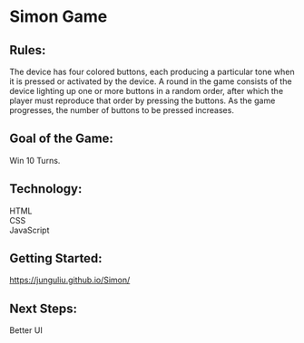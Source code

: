 # Simon Game

## Rules:
The device has four colored buttons, each producing a particular tone when it is pressed or activated by the device. A round in the game consists of the device lighting up one or more buttons in a random order, after which the player must reproduce that order by pressing the buttons. As the game progresses, the number of buttons to be pressed increases.

## Goal of the Game: 
Win 10 Turns.

## Technology:
HTML <br/>
CSS <br/>
JavaScript <br/>

## Getting Started: 
https://junguliu.github.io/Simon/

## Next Steps:
Better UI
